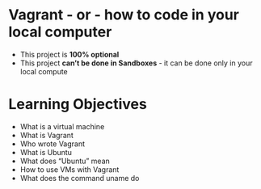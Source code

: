 # Vagrant - or - how to code in your local computer

* This project is **100% optional**
* This project **can’t be done in Sandboxes** - it can be done only in your local compute

# Learning Objectives

* What is a virtual machine
* What is Vagrant
* Who wrote Vagrant
* What is Ubuntu
* What does “Ubuntu” mean
* How to use VMs with Vagrant
* What does the command uname do

